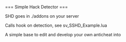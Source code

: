 
=== Simple Hack Detector ===


SHD goes in ./addons on your server

Calls hook on detection, see sv_SSHD_Example.lua

A simple base to edit and develop your own anticheat into

